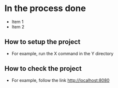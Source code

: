 # In the process done

- Item 1
- Item 2

## How to setup the project

- For example, run the X command in the Y directory

## How to check the project

- For example, follow the link <http://localhost:8080>
